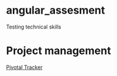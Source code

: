 # angular_assesment
Testing technical skills

# Project management
[Pivotal Tracker]([https://link](https://www.pivotaltracker.com/n/projects/2375729))